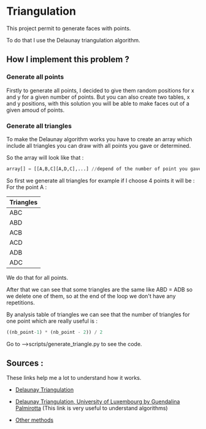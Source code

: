 # Triangulation

This project permit to generate faces with points.

To do that I use the Delaunay triangulation algorithm.

## How I implement this problem ? 

### Generate all points 

Firstly to generate all points, I decided to give them random positions for x and y for a given number of points.
But you can also create two tables, x and y positions, with this solution you will be able to make faces out of a given amoud of points.

### Generate all triangles 
To make the Delaunay algorithm works you have to create an array which include all triangles you can draw with all points you gave or determined.
    
So the array will look like that :

```python
array[] = [[A,B,C][A,D,C],...] //depend of the number of point you gave
```

So first we generate all triangles for example if I choose 4 points it will be :
For the point A :

| Triangles |
| --- |
| ABC |
| ABD |
| ACB |
| ACD |
| ADB |
| ADC |

We do that for all points.

After that we can see that some triangles are the same like ABD = ADB so we delete one of them, so at the end of the loop we don't have any repetitions.

By analysis table of triangles we can see that the number of triangles for one point which are really useful is :

```python
((nb_point-1) * (nb_point - 2)) / 2
```

Go to -->scripts/generate_triangle.py to see the code.

## Sources :

These links help me a lot to understand how it works.

 - [Delaunay Triangulation](https://members.loria.fr/MPouget/files/enseignement/delaunay-maitrise-od.pdf)
 - [Delaunay Triangulation, University of Luxembourg by Guendalina Palmirotta](http://math.uni.lu/eml/projects/reports/MathExp_Palmirotta.pdf) (This link is very useful to understand algorithms)

 - [Other methods](http://www.achrafothman.net/docs/mesh3d.2tnsi.chapitre%204.pdf)


